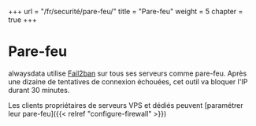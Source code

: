 +++
url = "/fr/securité/pare-feu/"
title = "Pare-feu"
weight = 5
chapter = true
+++

# Pare-feu

alwaysdata utilise [Fail2ban](http://www.fail2ban.org/) sur tous ses serveurs comme pare-feu. Après une dizaine de tentatives de connexion échouées, cet outil va bloquer l'IP durant 30 minutes.

Les clients propriétaires de serveurs VPS et dédiés peuvent [paramétrer leur pare-feu]({{< relref "configure-firewall" >}})
